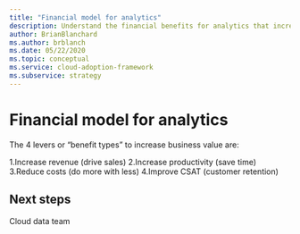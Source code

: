 ```yaml
---
title: "Financial model for analytics"
description: Understand the financial benefits for analytics that increase business value.
author: BrianBlanchard
ms.author: brblanch
ms.date: 05/22/2020
ms.topic: conceptual
ms.service: cloud-adoption-framework
ms.subservice: strategy
---
```


# Financial model for analytics
<!-- TODO - this is just a placeholder this article needs to be further developed. -->
The 4 levers or “benefit types” to increase business value are:

1.Increase revenue (drive sales)
2.Increase productivity (save time)
3.Reduce costs (do more with less)
4.Improve CSAT (customer retention)

## Next steps

Cloud data team
